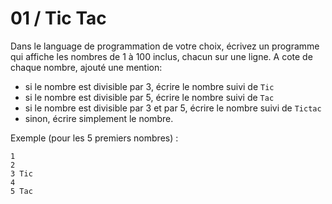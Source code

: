 # 01 / Tic Tac

Dans le language de programmation de votre choix, écrivez un programme qui affiche les nombres de
1 à 100 inclus, chacun sur une ligne. A cote de chaque nombre, ajouté une mention:

- si le nombre est divisible par 3, écrire le nombre suivi de `Tic`
- si le nombre est divisible par 5, écrire le nombre suivi de `Tac`
- si le nombre est divisible par 3 et par 5, écrire le nombre suivi de `Tictac`
- sinon, écrire simplement le nombre.

Exemple (pour les 5 premiers nombres) :
```
1
2
3 Tic
4
5 Tac
```
